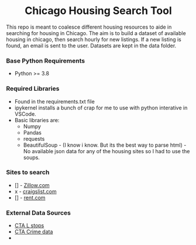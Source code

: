<h1 align="center">
  <b> Chicago Housing Search Tool </b><br>
</h1>

This repo is meant to coalesce different housing resources to aide in searching for housing in Chicago.  The aim is to build a dataset of available housing in chicago, then search hourly for new listings.  If a new listing is found, an email is sent to the user. 
Datasets are kept in the data folder.


### Base Python Requirements
- Python >= 3.8


### Required Libraries
- Found in the requirements.txt file
- ipykernel installs a bunch of crap for me to use with python interative in VSCode.  
- Basic libraries are:
  - Numpy
  - Pandas
  - requests
  - BeautifulSoup - (I know i know.  But its the best way to parse html)
    -No available json data for any of the housing sites so I had to use the soups. 

### Sites to search
- [] - [Zillow.com](https://www.zillow.com)
- x - [craigslist.com](https://www.craiglist.org)
- [] - [rent.com](https://www.rent.com)

### External Data Sources
- [CTA L stops](https://data.cityofchicago.org/Transportation/CTA-System-Information-List-of-L-Stops/8pix-ypme/data)
- [CTA Crime data](https://data.cityofchicago.org/Public-Safety/Gun-Crimes-Heat-Map/iinq-m3rg)
- 